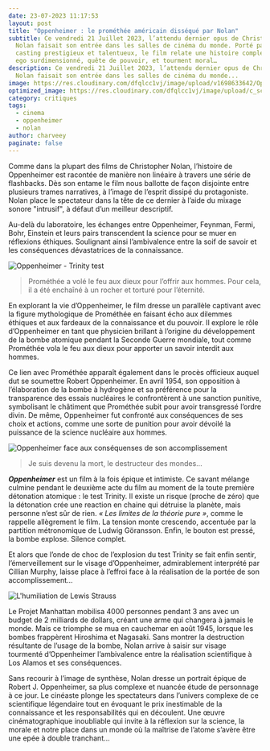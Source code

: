 ```yaml
---
date: 23-07-2023 11:17:53
layout: post
title: "Oppenheimer : le prométhée américain disséqué par Nolan"
subtitle: Ce vendredi 21 Juillet 2023, l’attendu dernier opus de Christopher
  Nolan faisait son entrée dans les salles de cinéma du monde. Porté par un
  casting prestigieux et talentueux, le film relate une histoire complexe mêlant
  ego surdimensionné, quête de pouvoir, et tourment moral…
description: Ce vendredi 21 Juillet 2023, l’attendu dernier opus de Christopher
  Nolan faisait son entrée dans les salles de cinéma du monde...
image: https://res.cloudinary.com/dfqlcc1vj/image/upload/v1698633642/Oppenheimer/oppenheimer-still2-62e2a85a448bb-1_kvu1pt.jpg
optimized_image: https://res.cloudinary.com/dfqlcc1vj/image/upload/c_scale,w_480/v1698633642/Oppenheimer/oppenheimer-still2-62e2a85a448bb-1_kvu1pt.jpg
category: critiques
tags:
  - cinema
  - oppenheimer
  - nolan
author: charveey
paginate: false
---
```

Comme dans la plupart des films de Christopher Nolan, l’histoire de Oppenheimer est racontée de manière non linéaire à travers une série de flashbacks. Dès son entame le film nous ballotte de façon disjointe entre plusieurs trames narratives, à l’image de l’esprit dissipé du protagoniste. Nolan place le spectateur dans la tête de ce dernier à l’aide du mixage sonore "intrusif", à défaut d’un meilleur descriptif.

Au-delà du laboratoire, les échanges entre Oppenheimer, Feynman, Fermi, Bohr, Einstein et leurs pairs transcendent la science pour se muer en réflexions éthiques. Soulignant ainsi l’ambivalence entre la soif de savoir et les conséquences dévastatrices de la connaissance.

![Oppenheimer - Trinity test](https://res.cloudinary.com/dfqlcc1vj/image/upload/v1698633642/Oppenheimer/oppenheimer-8k-imax-70mm-stills-v0-c9duhuy437bb1_y2terv.webp)

> Prométhée a volé le feu aux dieux pour l’offrir aux hommes. Pour cela, il a été enchaîné à un rocher et torturé pour l’éternité.

En explorant la vie d’Oppenheimer, le film dresse un parallèle captivant avec la figure mythologique de Prométhée en faisant écho aux dilemmes éthiques et aux fardeaux de la connaissance et du pouvoir. Il explore le rôle d’Oppenheimer en tant que physicien brillant à l’origine du développement de la bombe atomique pendant la Seconde Guerre mondiale, tout comme Prométhée vola le feu aux dieux pour apporter un savoir interdit aux hommes.

Ce lien avec Prométhée apparaît également dans le procès officieux auquel dut se soumettre Robert Oppenheimer. En avril 1954, son opposition à l’élaboration de la bombe à hydrogène et sa préférence pour la transparence des essais nucléaires le confrontèrent à une sanction punitive, symbolisant le châtiment que Prométhée subit pour avoir transgressé l’ordre divin. De même, Oppenheimer fut confronté aux conséquences de ses choix et actions, comme une sorte de punition pour avoir dévoilé la puissance de la science nucléaire aux hommes.

![Oppenheimer face aux conséquenses de son accomplissement](https://res.cloudinary.com/dfqlcc1vj/image/upload/v1698633642/Oppenheimer/358797450_1062151974770058_5748124421863638164_n_n7t0zv.jpg)

> Je suis devenu la mort, le destructeur des mondes…

***Oppenheimer*** est un film à la fois épique et intimiste. Ce savant mélange culmine pendant le deuxième acte du film au moment de la toute première détonation atomique : le test Trinity. Il existe un risque (proche de zéro) que la détonation crée une reaction en chaine qui détruise la planète, mais personne n’est sûr de rien. *« Les limites de la théorie pure »*, comme le rappelle allègrement le film. La tension monte crescendo, accentuée par la partition métronomique de Ludwig Göransson. Enfin, le bouton est pressé, la bombe explose. Silence complet.

Et alors que l’onde de choc de l’explosion du test Trinity se fait enfin sentir, l’émerveillement sur le visage d’Oppenheimer, admirablement interprété par Cillian Murphy, laisse place à l’effroi face à la réalisation de la portée de son accomplissement…

![L'humiliation de Lewis Strauss](https://res.cloudinary.com/dfqlcc1vj/image/upload/v1698633643/Oppenheimer/oppenheimer-still8-639fb9294f026-1_fmyicu.jpg)

Le Projet Manhattan mobilisa 4000 personnes pendant 3 ans avec un budget de 2 milliards de dollars, créant une arme qui changera à jamais le monde. Mais ce triomphe se mua en cauchemar en août 1945, lorsque les bombes frappèrent Hiroshima et Nagasaki. Sans montrer la destruction résultante de l’usage de la bombe, Nolan arrive à saisir sur visage tourmenté d’Oppenheimer l’ambivalence entre la réalisation scientifique à Los Alamos et ses conséquences.

Sans recourir à l’image de synthèse, Nolan dresse un portrait épique de Robert J. Oppenheimer, sa plus complexe et nuancée étude de personnage à ce jour. Le cinéaste plonge les spectateurs dans l’univers complexe de ce scientifique légendaire tout en évoquant le prix inestimable de la connaissance et les responsabilités qui en découlent. Une œuvre cinématographique inoubliable qui invite à la réflexion sur la science, la morale et notre place dans un monde où la maîtrise de l’atome s’avère être une epée à double tranchant…